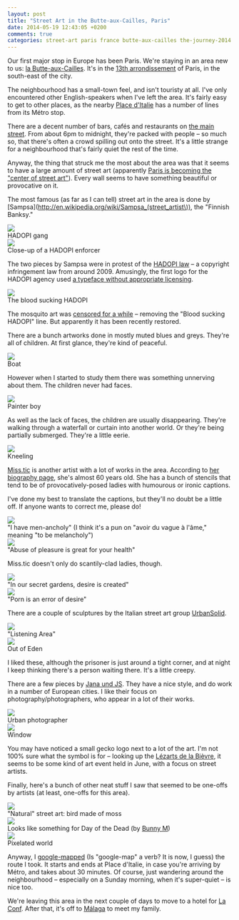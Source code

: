 ```yaml
---
layout: post
title: "Street Art in the Butte-aux-Cailles, Paris"
date: 2014-05-19 12:43:05 +0200
comments: true
categories: street-art paris france butte-aux-cailles the-journey-2014 walking-tour sampsa miss-tic urbansolid janaundjs
---
```


Our first major stop in Europe has been Paris. We're staying in an area new to us: [la Butte-aux-Cailles](http://en.wikipedia.org/wiki/Butte-aux-Cailles). It's in the [13th arrondissement](http://en.wikipedia.org/wiki/13th_arrondissement_of_Paris) of Paris, in the south-east of the city. 

The neighbourhood has a small-town feel, and isn't touristy at all. I've only encountered other English-speakers when I've left the area. It's fairly easy to get to other places, as the nearby [Place d'Italie](http://en.wikipedia.org/wiki/Place_d'Italie) has a number of lines from its Métro stop.

There are a decent number of bars, cafés and restaurants on [the main street](https://www.google.com/maps/place/Rue+de+la+Butte+aux+Cailles/@48.8277143,2.3498739,17z/data=!3m1!4b1!4m2!3m1!1s0x47e67190f05e1315:0x4771112c8d0bf60b). From about 6pm to midnight, they're packed with people – so much so, that there's often a crowd spilling out onto the street. It's a little strange for a neighbourhood that's fairly quiet the rest of the time.

Anyway, the thing that struck me the most about the area was that it seems to have a large amount of street art (apparently [Paris is becoming the "center of street art"](http://www.bloomberg.com/news/2014-03-26/how-overprotective-paris-became-the-center-of-street-art-.html)). Every wall seems to have something beautiful or provocative on it. 

The most famous (as far as I can tell) street art in the area is done by [Sampsa](http://en.wikipedia.org/wiki/Sampsa_(street_artist\)), the "Finnish Banksy."

<div class="img">
  <img src="/images/the-journey/paris/butte-art/hadopi-2.jpg">
  <div class="alt">HADOPI gang</div>
</div>

<div class="img">
  <img src="/images/the-journey/paris/butte-art/hadopi.jpg">
  <div class="alt">Close-up of a HADOPI enforcer</div>
</div>

The two pieces by Sampsa were in protest of the [HADOPI law](http://en.wikipedia.org/wiki/HADOPI_law) – a copyright infringement law from around 2009. Amusingly, the first logo for the HADOPI agency used [a typeface without appropriate licensing](http://www.telegraph.co.uk/news/worldnews/europe/france/6974249/Anti-piracy-agencys-logo-broke-copyright.html).

<div class="img">
  <img src="/images/the-journey/paris/butte-art/blood-sucking.jpg">
  <div class="alt">The blood sucking HADOPI</div>
</div>

The mosquito art was [censored for a while](http://motherboard.vice.com/blog/paris-censored-anti-copyright-street-art) – removing the "Blood sucking HADOPI" line. But apparently it has been recently restored.

There are a bunch artworks done in mostly muted blues and greys. They're all of children. At first glance, they're kind of peaceful.

<div class="img">
  <img src="/images/the-journey/paris/butte-art/boat.jpg">
  <div class="alt">Boat</div>
</div>

However when I started to study them there was something unnerving about them. The children never had faces. 

<div class="img">
  <img src="/images/the-journey/paris/butte-art/boy.jpg">
  <div class="alt">Painter boy</div>
</div>

As well as the lack of faces, the children are usually disappearing. They're walking through a waterfall or curtain into another world. Or they're being partially submerged. They're a little eerie.

<div class="img">
  <img src="/images/the-journey/paris/butte-art/kneel.jpg">
  <div class="alt">Kneeling</div>
</div>

[Miss.tic](http://www.missticinparis.com/) is another artist with a lot of works in the area. According to [her biography page](http://www.missticinparis.com/misstic_biographie.html), she's almost 60 years old. She has a bunch of stencils that tend to be of provocatively-posed ladies with humourous or ironic captions.

I've done my best to translate the captions, but they'll no doubt be a little off. If anyone wants to correct me, please do!

<div class="img">
  <img src="/images/the-journey/paris/butte-art/miss-tic1.jpg">
  <div class="alt">"I have men-ancholy" (I think it's a pun on "avoir du vague à l'âme," meaning "to be melancholy")</div>
</div>

<div class="img">
  <img src="/images/the-journey/paris/butte-art/miss-tic2.jpg">
  <div class="alt">"Abuse of pleasure is great for your health"</div>
</div>

Miss.tic doesn't only do scantily-clad ladies, though.

<div class="img">
  <img src="/images/the-journey/paris/butte-art/miss-tic3.jpg">
  <div class="alt">"In our secret gardens, desire is created"</div>
</div>

<div class="img">
  <img src="/images/the-journey/paris/butte-art/miss-tic4.jpg">
  <div class="alt">"Porn is an error of desire"</div>
</div>


There are a couple of sculptures by the Italian street art group [UrbanSolid](http://www.urbansolid.org/).

<div class="img">
  <img src="/images/the-journey/paris/butte-art/ears.jpg">
  <div class="alt">"Listening Area"</div>
</div>

<div class="img">
  <img src="/images/the-journey/paris/butte-art/sculpture-prison.jpg">
  <div class="alt">Out of Eden</div>
</div>

I liked these, although the prisoner is just around a tight corner, and at night I keep thinking there's a person waiting there. It's a little creepy.

There are a few pieces by [Jana und JS](http://www.janaundjs.com/). They have a nice style, and do work in a number of European cities. I like their focus on photography/photographers, who appear in a lot of their works.

<div class="img">
  <img src="/images/the-journey/paris/butte-art/photo.jpg">
  <div class="alt">Urban photographer</div>
</div>

<div class="img">
  <img src="/images/the-journey/paris/butte-art/window.jpg">
  <div class="alt">Window</div>
</div>

You may have noticed a small gecko logo next to a lot of the art. I'm not 100% sure what the symbol is for – looking up the [Lézarts de la Bièvre](http://www.lezarts-bievre.com/), it seems to be some kind of art event held in June, with a focus on street artists.

Finally, here's a bunch of other neat stuff I saw that seemed to be one-offs by artists (at least, one-offs for this area).

<div class="img">
  <img src="/images/the-journey/paris/butte-art/moss-bird.jpg">
  <div class="alt">"Natural" street art: bird made of moss</div>
</div>

<div class="img">
  <img src="/images/the-journey/paris/butte-art/skeleton.jpg">
  <div class="alt">Looks like something for Day of the Dead (by <a href="http://www.bunnym.com/">Bunny M</a>)</div>
</div>

<div class="img">
  <img src="/images/the-journey/paris/butte-art/world.jpg">
  <div class="alt">Pixelated world</div>
</div>

Anyway, I [google-mapped](https://www.google.com/maps/dir/48.8310625,2.3552585/48.8280933,2.3526657/48.8266199,2.3479307/48.8290213,2.3478663/48.8288321,2.3507471/48.8310907,2.3552156/@48.8292438,2.3512191,17z/data=!4m8!4m7!1m0!1m0!1m0!1m0!1m0!1m0!3e2) (Is "google-map" a verb? It is now, I guess) the route I took. It starts and ends at Place d'Italie, in case you're arriving by Métro, and takes about 30 minutes. Of course, just wandering around the neighbourhood – especially on a Sunday morning, when it's super-quiet – is nice too.

We're leaving this area in the next couple of days to move to a hotel for [La Conf](http://2014.la-conf.org/). After that, it's off to [Málaga](http://en.wikipedia.org/wiki/M%C3%A1laga) to meet my family.